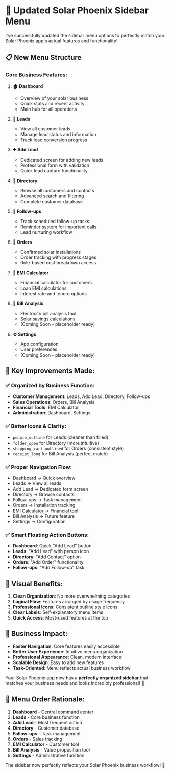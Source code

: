 # 🚀 Updated Solar Phoenix Sidebar Menu

I've successfully updated the sidebar menu options to perfectly match your Solar Phoenix app's actual features and functionality!

## 📋 **New Menu Structure**

### **Core Business Features:**

1. **🏠 Dashboard**
   - Overview of your solar business
   - Quick stats and recent activity
   - Main hub for all operations

2. **👥 Leads**
   - View all customer leads
   - Manage lead status and information
   - Track lead conversion progress

3. **➕ Add Lead**
   - Dedicated screen for adding new leads
   - Professional form with validation
   - Quick lead capture functionality

4. **📁 Directory**
   - Browse all customers and contacts
   - Advanced search and filtering
   - Complete customer database

5. **📅 Follow-ups**
   - Track scheduled follow-up tasks
   - Reminder system for important calls
   - Lead nurturing workflow

6. **🛒 Orders**
   - Confirmed solar installations
   - Order tracking with progress stages
   - Role-based cost breakdown access

7. **🧮 EMI Calculator**
   - Financial calculator for customers
   - Loan EMI calculations
   - Interest rate and tenure options

8. **📄 Bill Analysis**
   - Electricity bill analysis tool
   - Solar savings calculations
   - (Coming Soon - placeholder ready)

9. **⚙️ Settings**
   - App configuration
   - User preferences
   - (Coming Soon - placeholder ready)

## 🎯 **Key Improvements Made:**

### **✅ Organized by Business Function:**
- **Customer Management**: Leads, Add Lead, Directory, Follow-ups
- **Sales Operations**: Orders, Bill Analysis
- **Financial Tools**: EMI Calculator
- **Administration**: Dashboard, Settings

### **✅ Better Icons & Clarity:**
- `people_outline` for Leads (cleaner than filled)
- `folder_open` for Directory (more intuitive)
- `shopping_cart_outlined` for Orders (consistent style)
- `receipt_long` for Bill Analysis (perfect match)

### **✅ Proper Navigation Flow:**
- Dashboard → Quick overview
- Leads → View all leads
- Add Lead → Dedicated form screen
- Directory → Browse contacts
- Follow-ups → Task management
- Orders → Installation tracking
- EMI Calculator → Financial tool
- Bill Analysis → Future feature
- Settings → Configuration

### **✅ Smart Floating Action Buttons:**
- **Dashboard**: Quick "Add Lead" button
- **Leads**: "Add Lead" with person icon
- **Directory**: "Add Contact" option
- **Orders**: "Add Order" functionality
- **Follow-ups**: "Add Follow-up" task

## 🎨 **Visual Benefits:**

1. **Clean Organization**: No more overwhelming categories
2. **Logical Flow**: Features arranged by usage frequency
3. **Professional Icons**: Consistent outline style icons
4. **Clear Labels**: Self-explanatory menu items
5. **Quick Access**: Most-used features at the top

## 🚀 **Business Impact:**

- **Faster Navigation**: Core features easily accessible
- **Better User Experience**: Intuitive menu organization
- **Professional Appearance**: Clean, modern interface
- **Scalable Design**: Easy to add new features
- **Task-Oriented**: Menu reflects actual business workflow

Your Solar Phoenix app now has a **perfectly organized sidebar** that matches your business needs and looks incredibly professional! 🌟

## 📱 **Menu Order Rationale:**

1. **Dashboard** - Central command center
2. **Leads** - Core business function
3. **Add Lead** - Most frequent action
4. **Directory** - Customer database
5. **Follow-ups** - Task management
6. **Orders** - Sales tracking
7. **EMI Calculator** - Customer tool
8. **Bill Analysis** - Value proposition tool
9. **Settings** - Administrative function

The sidebar now perfectly reflects your Solar Phoenix business workflow! 🎯